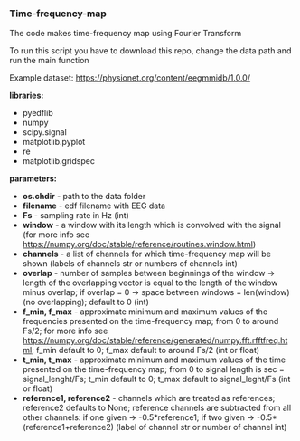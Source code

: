 ### Time-frequency-map

<p>The code makes time-frequency map using Fourier Transform</p>

<p>To run this script you have to download this repo, change the data path and run the main function</p>

<p>Example dataset: <a href = "https://physionet.org/content/eegmmidb/1.0.0/"> https://physionet.org/content/eegmmidb/1.0.0/ </a></p>

<p>
<b>libraries:</b>
<ul>
<li>pyedflib</li>
<li>numpy</li>
<li>scipy.signal</li>
<li>matplotlib.pyplot</li>
<li>re</li>
<li>matplotlib.gridspec</li>
</ul>
</p>

<p>
<b>parameters:</b>
<ul>
<li><b>os.chdir</b> - path to the data folder </li>
<li><b>filename</b> - edf filename with EEG data</li>
<li><b>Fs</b> - sampling rate in Hz (int)</li>
<li><b>window</b> - a window with its length which is convolved with the signal (for more info see <a href = "https://numpy.org/doc/stable/reference/routines.window.html">https://numpy.org/doc/stable/reference/routines.window.html</a>)</li>
<li><b>channels</b> - a list of channels for which time-frequency map will be shown (labels of channels str or numbers of channels int)</li>
<li><b>overlap</b> - number of samples between beginnings of the window -> length of the overlapping vector is equal to the length of the window minus overlap; if overlap = 0 -> space between windows = len(window) (no overlapping); default to 0 (int)</li>
<li><b>f_min, f_max</b> - approximate minimum and maximum values of the frequencies presented on the time-frequency map; from 0 to around Fs/2; for more info see <a href = "https://numpy.org/doc/stable/reference/generated/numpy.fft.rfftfreq.html">https://numpy.org/doc/stable/reference/generated/numpy.fft.rfftfreq.html</a>; f_min default to 0; f_max default to around Fs/2 (int or float)</li>
<li><b>t_min, t_max</b> - approximate minimum and maximum values of the time presented on the time-frequency map; from 0 to signal length is sec = signal_lenght/Fs; t_min default to 0; t_max default to signal_leght/Fs (int or float)</li>
<li><b>reference1, reference2</b> - channels which are treated as references; reference2 defaults to None; reference channels are subtracted from all other channels: if one given -> -0.5*reference1; if two given -> -0.5*(reference1+reference2) (label of channel str or number of channel int)</li>
  </ul>
</p>
